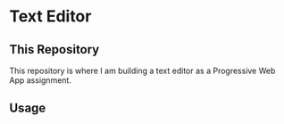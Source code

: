# Text Editor 

## This Repository

This repository is where I am building a text editor as a Progressive Web App assignment. 

## Usage



